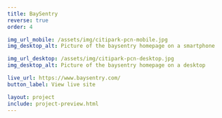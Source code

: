 ```yaml
---
title: BaySentry
reverse: true
order: 4

img_url_mobile: /assets/img/citipark-pcn-mobile.jpg
img_desktop_alt: Picture of the baysentry homepage on a smartphone

img_url_desktop: /assets/img/citipark-pcn-desktop.jpg
img_desktop_alt: Picture of the baysentry homepage on a desktop

live_url: https://www.baysentry.com/
button_label: View live site

layout: project
include: project-preview.html
---
```

